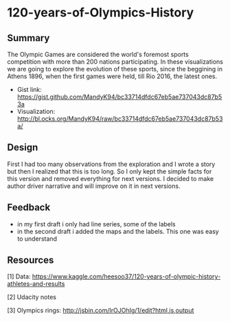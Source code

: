 # 120-years-of-Olympics-History

## Summary
  The Olympic Games are considered the world's foremost sports competition with more than 200 nations participating. In these visualizations we are going to explore the evolution of these sports, since the beggining in Athens 1896, when the first games were held, till Rio 2016, the latest ones.
 - Gist link: https://gist.github.com/MandyK94/bc33714dfdc67eb5ae737043dc87b53a
 - Visualization: http://bl.ocks.org/MandyK94/raw/bc33714dfdc67eb5ae737043dc87b53a/

## Design 
  First I had too many observations from the exploration and I wrote a story but then I realized that this is too long. So I only kept the simple facts for this version and removed everything for next versions. I decided to make author driver narrative and will improve on it in next versions.

## Feedback
- in my first draft i only had line series, some of the labels
- in the second draft i added the maps and the labels. This one was easy to understand
## Resources 

[1] Data: https://www.kaggle.com/heesoo37/120-years-of-olympic-history-athletes-and-results

[2] Udacity notes

[3] Olympics rings: http://jsbin.com/IrOJOhIg/1/edit?html,js,output
